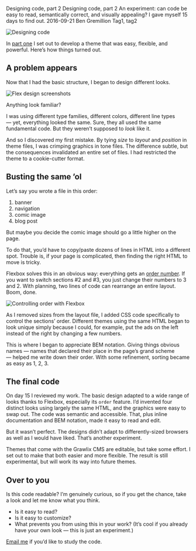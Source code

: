 Designing code, part 2
Designing code, part 2
An experiment: can code be easy to read, semantically correct, and visually appealing? I gave myself 15 days to find out.
2016-09-21
Ben Gremillion
Tag1, tag2


![Designing code](/blog_content/designing-code-part-2/designing-code-2.jpg)

In [part one](/blog/post/designing-code-part-1) I set out to develop a theme that was easy, flexible, and powerful. Here’s how things turned out.

## A problem appears

Now that I had the basic structure, I began to design different looks.

![Flex design screenshots](/blog_content/designing-code-part-2/Flex-design-screenshots.png)

Anything look familiar?

I was using different type families, different colors, different line types — yet, everything looked the same. Sure, they all used the same fundamental code. But they weren’t supposed to *look* like it.

And so I discovered my first mistake. By tying *size* to *layout* and *position* in theme files, I was crimping graphics in tone files. The difference subtle, but the consequences invalidated an entire set of files. I had restricted the theme to a cookie-cutter format.


## Busting the same ’ol

Let’s say you wrote a file in this order:

1. banner
2. navigation
3. comic image
4. blog post

But maybe you decide the comic image should go a little higher on the page. 

To do that, you’d have to copy/paste dozens of lines in HTML into a different spot. Trouble is, if your page is complicated, then finding the right HTML to move is tricky.

Flexbox solves this in an obvious way: everything gets an [order number](https://developer.mozilla.org/en-US/docs/Web/CSS/order). If you want to switch sections #2 and #3, you just change their numbers to 3 and 2. With planning, two lines of code can rearrange an entire layout. Boom, done.

![Controlling order with Flexbox](/blog_content/designing-code-part-2/flexbox-order.png)

As I removed sizes from the layout file, I added CSS code specifically to control the sections’ order. Different themes using the same HTML began to look unique simply because I could, for example, put the ads on the left instead of the right by changing a few numbers.

This is where I began to appreciate BEM notation. Giving things obvious names — names that declared their place in the page’s grand scheme — helped me write down their order. With some refinement, sorting became as easy as 1, 2, 3.

## The final code

On day 15 I reviewed my work. The basic design adapted to a wide range of looks thanks to Flexbox, especially its `order` feature. I’d invented four distinct looks using largely the same HTML, and the graphics were easy to swap out. The code was semantic and accessible. That, plus inline documentation and BEM notation, made it easy to read and edit.

But it wasn’t perfect. The designs didn’t adapt to differently-sized browsers as well as I would have liked. That’s another experiment.

Themes that come with the Grawlix CMS are editable, but take some effort. I set out to make that both easier and more flexible. The result is still experimental, but will work its way into future themes.

## Over to you

Is this code readable? I’m genuinely curious, so if you get the chance, take a look and let me know what you think.

- Is it easy to read?
- Is it easy to customize?
- What prevents you from using this in your work? (It’s cool if you already have your own look — this is just an experiment.)

[Email me](mailto:grawlixcomix@gmail.com) if you’d like to study the code.